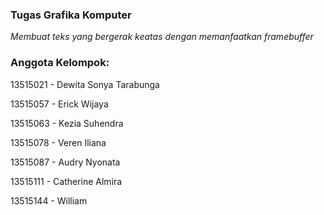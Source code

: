 ### Tugas Grafika Komputer

*Membuat teks yang bergerak keatas dengan memanfaatkan framebuffer*


### Anggota Kelompok:

13515021 - Dewita Sonya Tarabunga

13515057 - Erick Wijaya

13515063 - Kezia Suhendra

13515078 - Veren Iliana

13515087 - Audry Nyonata

13515111 - Catherine Almira

13515144 - William
